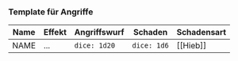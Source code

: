 ### Template für Angriffe
| Name | Effekt | Angriffswurf | Schaden     | Schadensart |
| ---- | ------ | ------------ | ----------- | ----------- |
| NAME | ...    | `dice: 1d20` | `dice: 1d6` | [[Hieb]]    |

